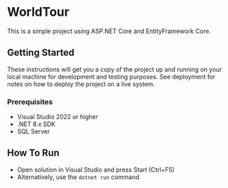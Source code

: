 ﻿# WorldTour
This is a simple project using ASP.NET Core and EntityFramework Core.

## Getting Started
These instructions will get you a copy of the project up and running on your local machine for development and testing purposes. See deployment for notes on how to deploy the project on a live system.

### Prerequisites
- Visual Studio 2022 or higher
- .NET 8.x SDK
- SQL Server

## How To Run

* Open solution in Visual Studio and press Start (Ctrl+F5)
* Alternatively, use the ```dotnet run``` command